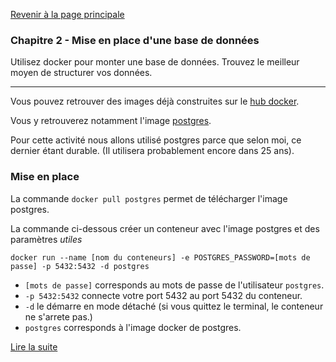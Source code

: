 [Revenir à la page principale](/README.md)

### Chapitre 2 - Mise en place d'une base de données

Utilisez docker pour monter une base de données. Trouvez le meilleur moyen de structurer vos données.

---

Vous pouvez retrouver des images déjà construites sur le [hub docker](https://hub.docker.com/explore).

Vous y retrouverez notamment l'image [postgres](https://hub.docker.com/_/postgres).

Pour cette activité nous allons utilisé postgres parce que selon moi, ce dernier étant durable. 
(Il utilisera probablement encore dans 25 ans).

### Mise en place

La commande `docker pull postgres` permet de télécharger l'image postgres.


La commande ci-dessous créer un conteneur avec l'image postgres et des paramètres *utiles*

`docker run --name [nom du conteneurs] -e POSTGRES_PASSWORD=[mots de passe] -p 5432:5432 -d postgres`

- `[mots de passe]` corresponds au mots de passe de l'utilisateur `postgres`. 
- `-p 5432:5432` connecte votre port 5432 au port 5432 du conteneur.
- `-d` le démarre en mode détaché (si vous quittez le terminal, le conteneur ne s'arrete pas.)
- `postgres` corresponds à l'image docker de postgres.

[Lire la suite](./part-2.md)